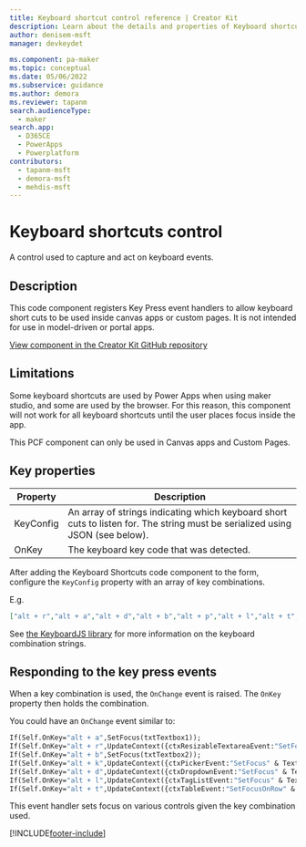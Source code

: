```yaml
---
title: Keyboard shortcut control reference | Creator Kit
description: Learn about the details and properties of Keyboard shortcut control in the Creator Kit.
author: denisem-msft
manager: devkeydet

ms.component: pa-maker
ms.topic: conceptual
ms.date: 05/06/2022
ms.subservice: guidance
ms.author: demora
ms.reviewer: tapanm
search.audienceType: 
  - maker
search.app: 
  - D365CE
  - PowerApps
  - Powerplatform
contributors:
  - tapanm-msft
  - demora-msft
  - mehdis-msft
---
```

# Keyboard shortcuts control

A control used to capture and act on keyboard events.

## Description
This code component registers Key Press event handlers to allow keyboard short cuts to be used inside canvas apps or custom pages. It is not intended for use in model-driven or portal apps.

[View component in the Creator Kit GitHub repository](https://github.com/microsoft/powercat-creator-kit/tree/main/CreatorKitCore/SolutionPackage/Controls/cat_PowerCAT.KeyboardShortcuts)

## Limitations
Some keyboard shortcuts are used by Power Apps when using maker studio, and some are used by the browser. For this reason, this component will not work for all keyboard shortcuts until the user places focus inside the app.

This PCF component can only be used in Canvas apps and Custom Pages.

## Key properties

| Property | Description |
| -------- | ----------- |
| KeyConfig | An array of strings indicating which keyboard short cuts to listen for. The string must be serialized using JSON (see below). |
| OnKey | The keyboard key code that was detected. |

After adding the Keyboard Shortcuts code component to the form, configure the `KeyConfig` property with an  array of key combinations.

E.g.

```json
["alt + r","alt + a","alt + d","alt + b","alt + p","alt + l","alt + t","alt + k"]
```

See [the KeyboardJS library](http://itsgreggreg.github.io/KeyboardJS/) for more information on the keyboard combination strings.

## Responding to the key press events

When a key combination is used, the `OnChange` event is raised. The `OnKey` property then holds the combination.

You could have an `OnChange` event similar to:

```vb
If(Self.OnKey="alt + a",SetFocus(txtTextbox1));
If(Self.OnKey="alt + r",UpdateContext({ctxResizableTextareaEvent:"SetFocus" & Text(Rand())}));
If(Self.OnKey="alt + b",SetFocus(txtTextbox2));
If(Self.OnKey="alt + k",UpdateContext({ctxPickerEvent:"SetFocus" & Text(Rand())}));
If(Self.OnKey="alt + d",UpdateContext({ctxDropdownEvent:"SetFocus" & Text(Rand())}));
If(Self.OnKey="alt + l",UpdateContext({ctxTagListEvent:"SetFocus" & Text(Rand())}));
If(Self.OnKey="alt + t",UpdateContext({ctxTableEvent:"SetFocusOnRow" & Text(Rand())}));
```

This event handler sets focus on various controls given the key combination used.

[!INCLUDE[footer-include](../../includes/footer-banner.md)]